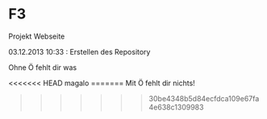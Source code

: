 F3
==

Projekt Webseite

03.12.2013 10:33 : Erstellen des Repository

Ohne Ö fehlt dir was

<<<<<<< HEAD
magalo =======
Mit Ö fehlt dir nichts!
>>>>>>> 30be4348b5d84ecfdca109e67fa4e638c1309983
